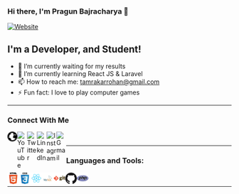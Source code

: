 ### Hi there, I'm Pragun Bajracharya 👋

[![Website](https://img.shields.io/badge/https%3A%2F%2Frohantamrakar.com.np%2F-UP-lightgrey?style=for-the-badge&color=green)](https://rohantamrakar.com.np)

## I'm a Developer, and Student!

- 🔭 I’m currently waiting for my results
- 🌱 I’m currently learning React JS & Laravel
- 📫 How to reach me: tamrakarrohan@gmail.com
- ⚡ Fun fact: I love to play computer games

---

### Connect With Me
[<img align="left" alt="rohantamrakar.com.np" width="22px" src="https://raw.githubusercontent.com/iconic/open-iconic/master/svg/globe.svg" />][website]
[<img align="left" alt="YouTube" width="22px" src="https://cdn.jsdelivr.net/npm/simple-icons@v3/icons/facebook.svg" />][facebook]
[<img align="left" alt="Twitter" width="22px" src="https://cdn.jsdelivr.net/npm/simple-icons@v3/icons/twitter.svg" />][twitter]
[<img align="left" alt="LinkedIn" width="22px" src="https://cdn.jsdelivr.net/npm/simple-icons@v3/icons/linkedin.svg" />][linkedin]
[<img align="left" alt="Instagram" width="22px" src="https://cdn.jsdelivr.net/npm/simple-icons@v3/icons/instagram.svg" />][instagram]
[<img align="left" alt="Gmail" width="22px" src="https://cdn.jsdelivr.net/npm/simple-icons@v3/icons/gmail.svg" />][gmail]
<br />

---

### Languages and Tools:

<img align="left" alt="HTML5" width="26px" src="https://raw.githubusercontent.com/github/explore/80688e429a7d4ef2fca1e82350fe8e3517d3494d/topics/html/html.png" />
<img align="left" alt="CSS3" width="26px" src="https://raw.githubusercontent.com/github/explore/80688e429a7d4ef2fca1e82350fe8e3517d3494d/topics/css/css.png" />
<img align="left" alt="React" width="26px" src="https://raw.githubusercontent.com/github/explore/80688e429a7d4ef2fca1e82350fe8e3517d3494d/topics/react/react.png" />
<img align="left" alt="MySQL" width="26px" src="https://raw.githubusercontent.com/github/explore/80688e429a7d4ef2fca1e82350fe8e3517d3494d/topics/mysql/mysql.png" />
<img align="left" alt="Git" width="26px" src="https://raw.githubusercontent.com/github/explore/80688e429a7d4ef2fca1e82350fe8e3517d3494d/topics/git/git.png" />
<img align="left" alt="GitHub" width="26px" src="https://raw.githubusercontent.com/github/explore/78df643247d429f6cc873026c0622819ad797942/topics/github/github.png" />
<img align="left" alt="PHP" width="26px" src="https://raw.githubusercontent.com/github/explore/78df643247d429f6cc873026c0622819ad797942/topics/php/php.png" />

<br />

---


[website]: https://rohantamrakar.com.np
[twitter]: https://twitter.com/tamrakarrohan
[instagram]: https://www.instagram.com/tamrakarrohan/
[linkedin]: https://www.linkedin.com/in/rohan-tamrakar-724264187/
[facebook]: https://www.facebook.com/rohan.tamrakar.31
[gmail]: mailto:tamrakarrohan@gmail.com
